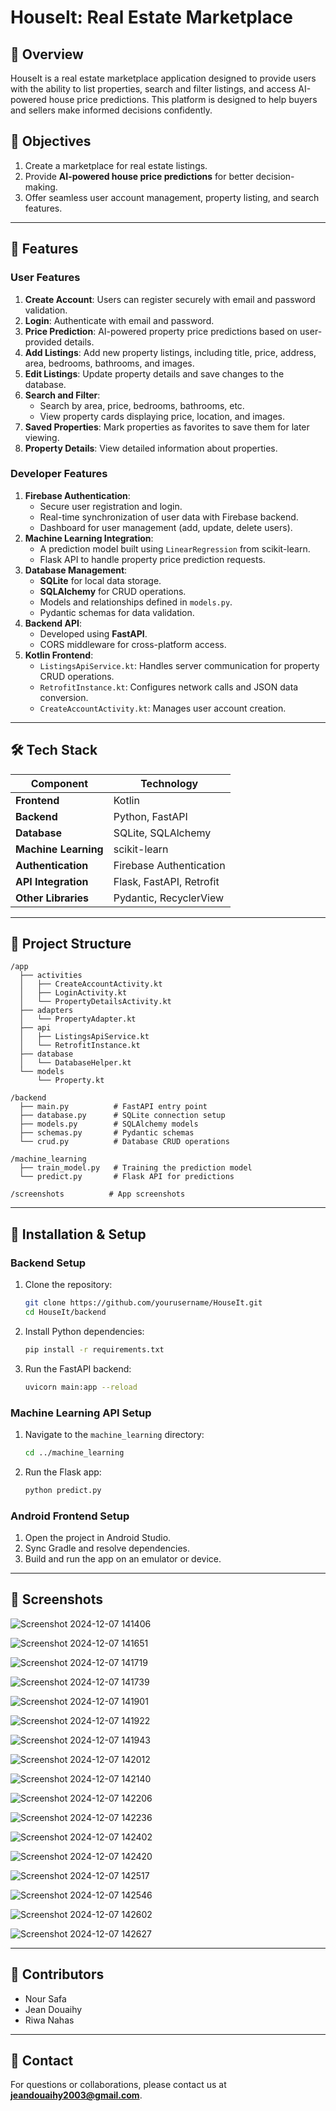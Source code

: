 # HouseIt: Real Estate Marketplace

## 📌 Overview
HouseIt is a real estate marketplace application designed to provide users with the ability to list properties, search and filter listings, and access AI-powered house price predictions. This platform is designed to help buyers and sellers make informed decisions confidently.

## 🎯 Objectives
1. Create a marketplace for real estate listings.
2. Provide **AI-powered house price predictions** for better decision-making.
3. Offer seamless user account management, property listing, and search features.

---

## 🚀 Features

### User Features
1. **Create Account**: Users can register securely with email and password validation.
2. **Login**: Authenticate with email and password.
3. **Price Prediction**: AI-powered property price predictions based on user-provided details.
4. **Add Listings**: Add new property listings, including title, price, address, area, bedrooms, bathrooms, and images.
5. **Edit Listings**: Update property details and save changes to the database.
6. **Search and Filter**:
   - Search by area, price, bedrooms, bathrooms, etc.
   - View property cards displaying price, location, and images.
7. **Saved Properties**: Mark properties as favorites to save them for later viewing.
8. **Property Details**: View detailed information about properties.

### Developer Features
1. **Firebase Authentication**:
   - Secure user registration and login.
   - Real-time synchronization of user data with Firebase backend.
   - Dashboard for user management (add, update, delete users).
2. **Machine Learning Integration**:
   - A prediction model built using `LinearRegression` from scikit-learn.
   - Flask API to handle property price prediction requests.
3. **Database Management**:
   - **SQLite** for local data storage.
   - **SQLAlchemy** for CRUD operations.
   - Models and relationships defined in `models.py`.
   - Pydantic schemas for data validation.
4. **Backend API**:
   - Developed using **FastAPI**.
   - CORS middleware for cross-platform access.
5. **Kotlin Frontend**:
   - `ListingsApiService.kt`: Handles server communication for property CRUD operations.
   - `RetrofitInstance.kt`: Configures network calls and JSON data conversion.
   - `CreateAccountActivity.kt`: Manages user account creation.

---

## 🛠 Tech Stack

| Component            | Technology                          |
|----------------------|-------------------------------------|
| **Frontend**         | Kotlin                              |
| **Backend**          | Python, FastAPI                    |
| **Database**         | SQLite, SQLAlchemy                 |
| **Machine Learning** | scikit-learn                       |
| **Authentication**   | Firebase Authentication            |
| **API Integration**  | Flask, FastAPI, Retrofit           |
| **Other Libraries**  | Pydantic, RecyclerView             |

---

## 📁 Project Structure

```
/app
  ├── activities
  │   ├── CreateAccountActivity.kt
  │   ├── LoginActivity.kt
  │   └── PropertyDetailsActivity.kt
  ├── adapters
  │   └── PropertyAdapter.kt
  ├── api
  │   ├── ListingsApiService.kt
  │   └── RetrofitInstance.kt
  ├── database
  │   └── DatabaseHelper.kt
  └── models
      └── Property.kt

/backend
  ├── main.py          # FastAPI entry point
  ├── database.py      # SQLite connection setup
  ├── models.py        # SQLAlchemy models
  ├── schemas.py       # Pydantic schemas
  └── crud.py          # Database CRUD operations

/machine_learning
  ├── train_model.py   # Training the prediction model
  └── predict.py       # Flask API for predictions

/screenshots          # App screenshots
```

---

## 🔧 Installation & Setup

### Backend Setup
1. Clone the repository:
   ```bash
   git clone https://github.com/yourusername/HouseIt.git
   cd HouseIt/backend
   ```

2. Install Python dependencies:
   ```bash
   pip install -r requirements.txt
   ```

3. Run the FastAPI backend:
   ```bash
   uvicorn main:app --reload
   ```

### Machine Learning API Setup
1. Navigate to the `machine_learning` directory:
   ```bash
   cd ../machine_learning
   ```

2. Run the Flask app:
   ```bash
   python predict.py
   ```

### Android Frontend Setup
1. Open the project in Android Studio.
2. Sync Gradle and resolve dependencies.
3. Build and run the app on an emulator or device.

---

## 🎨 Screenshots

![Screenshot 2024-12-07 141406](https://github.com/user-attachments/assets/2cd5148c-c46d-4f29-8dee-b12a13e1cffe)

![Screenshot 2024-12-07 141651](https://github.com/user-attachments/assets/9ba9de3d-5bba-4af5-b016-247ad14c0f86)

![Screenshot 2024-12-07 141719](https://github.com/user-attachments/assets/ccb179d9-da14-43cc-8459-b8c2cae4a846)

![Screenshot 2024-12-07 141739](https://github.com/user-attachments/assets/b83ab81d-a3b7-45e4-a3eb-b7462bbe33a0)

![Screenshot 2024-12-07 141901](https://github.com/user-attachments/assets/e21db509-ebb9-496b-ac6f-b530c05667cb)

![Screenshot 2024-12-07 141922](https://github.com/user-attachments/assets/7d07712e-f1f0-4843-b2a3-6f08618045f5)

![Screenshot 2024-12-07 141943](https://github.com/user-attachments/assets/a5ca61a9-bc6b-4a0d-88d1-c0334998d9d7)

![Screenshot 2024-12-07 142012](https://github.com/user-attachments/assets/f9452a78-93af-46d1-8b86-9795c175cf66)

![Screenshot 2024-12-07 142140](https://github.com/user-attachments/assets/5b1a9ff7-73ee-45e8-8c18-60fff03f19d9)

![Screenshot 2024-12-07 142206](https://github.com/user-attachments/assets/c98c302c-0c73-42cd-8c5c-e9b520c6323a)

![Screenshot 2024-12-07 142236](https://github.com/user-attachments/assets/20abc2f4-0bf6-4ba4-bad4-feef335a0e90)

![Screenshot 2024-12-07 142402](https://github.com/user-attachments/assets/de7edf52-d877-481d-ab73-921abf1e2342)

![Screenshot 2024-12-07 142420](https://github.com/user-attachments/assets/6a9888de-d030-48a1-8af3-9aaf6f2e947b)

![Screenshot 2024-12-07 142517](https://github.com/user-attachments/assets/155eca3c-2934-4fa1-b275-25b489ccd6ac)

![Screenshot 2024-12-07 142546](https://github.com/user-attachments/assets/27cb48df-d1bb-4917-b4eb-393720e97287)

![Screenshot 2024-12-07 142602](https://github.com/user-attachments/assets/c2c124b2-be3d-4bba-abda-305d5bc47c7e)

![Screenshot 2024-12-07 142627](https://github.com/user-attachments/assets/782fd666-2b27-42ef-a19e-6cf146e4342b)


---

## 👥 Contributors
- Nour Safa
- Jean Douaihy
- Riwa Nahas

---

## 📧 Contact
For questions or collaborations, please contact us at **jeandouaihy2003@gmail.com**.
